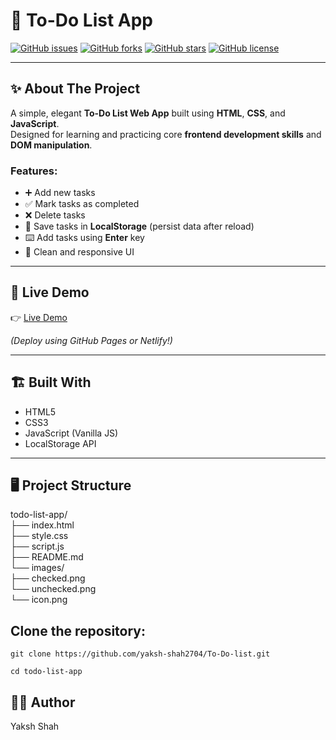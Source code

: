 # 📝 To-Do List App

[![GitHub issues](https://img.shields.io/github/issues/yaksh-shah2704/To-Do-list)](https://github.com/yaksh-shah2704/To-Do-list/issues)
[![GitHub forks](https://img.shields.io/github/forks/yaksh-shah2704/To-Do-list)](https://github.com/yaksh-shah2704/To-Do-list/network)
[![GitHub stars](https://img.shields.io/github/stars/yaksh-shah2704/To-Do-list)](https://github.com/yaksh-shah2704/To-Do-list/stargazers)
[![GitHub license](https://img.shields.io/github/license/yaksh-shah2704/To-Do-list)](https://github.com/yaksh-shah2704/To-Do-list/blob/main/LICENSE)

---

## ✨ About The Project

A simple, elegant **To-Do List Web App** built using **HTML**, **CSS**, and **JavaScript**.  
Designed for learning and practicing core **frontend development skills** and **DOM manipulation**.

### Features:

- ➕ Add new tasks
- ✅ Mark tasks as completed
- ❌ Delete tasks
- 💾 Save tasks in **LocalStorage** (persist data after reload)
- ⌨️ Add tasks using **Enter** key
- 🎨 Clean and responsive UI

---

## 🚀 Live Demo

👉 [Live Demo](https://yaksh-shah2704/To-Do-list/)  

*(Deploy using GitHub Pages or Netlify!)*

---

## 🏗️ Built With

- HTML5
- CSS3
- JavaScript (Vanilla JS)
- LocalStorage API

---

## 🖥️ Project Structure

todo-list-app/                   
├── index.html                   
├── style.css                    
├── script.js                    
├── README.md                    
└── images/                      
    ├── checked.png              
    └── unchecked.png            
    └── icon.png                 


## Clone the repository:
```
git clone https://github.com/yaksh-shah2704/To-Do-list.git

cd todo-list-app
```

## 🙋‍♂️ Author
Yaksh Shah
